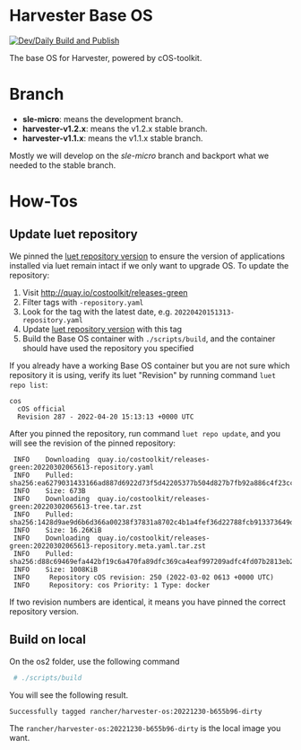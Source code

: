 # Harvester Base OS
[![Dev/Daily Build and Publish](https://github.com/harvester/os2/actions/workflows/dev.yml/badge.svg)](https://github.com/harvester/os2/actions/workflows/dev.yml)

The base OS for Harvester, powered by cOS-toolkit.

# Branch

- **sle-micro**: means the development branch.
- **harvester-v1.2.x**: means the v1.2.x stable branch.
- **harvester-v1.1.x**: means the v1.1.x stable branch.

Mostly we will develop on the *sle-micro* branch and backport what we needed to the stable branch.

# How-Tos

## Update luet repository

We pinned the [luet repository version](./files/etc/luet/luet.yaml#L17) to ensure
the version of applications installed via luet remain intact if we only want to upgrade OS.
To update the repository:

1. Visit http://quay.io/costoolkit/releases-green
2. Filter tags with `-repository.yaml`
3. Look for the tag with the latest date, e.g. `20220420151313-repository.yaml`
4. Update [luet repository version](./files/etc/luet/luet.yaml#17) with this tag
5. Build the Base OS container with `./scripts/build`, and the container should have used the repository you specified

If you already have a working Base OS container but you are not sure which repository
it is using, verify its luet "Revision" by running command `luet repo list`:
```
cos
  cOS official
  Revision 287 - 2022-04-20 15:13:13 +0000 UTC
```

After you pinned the repository, run command `luet repo update`, and you will see the revision of the pinned repository:
```
 INFO    Downloading  quay.io/costoolkit/releases-green:20220302065613-repository.yaml
 INFO    Pulled: sha256:ea6279031433166ad887d6922d73f5d42205377b504d827b7fb92a886c4f23cc
 INFO    Size: 673B
 INFO    Downloading  quay.io/costoolkit/releases-green:20220302065613-tree.tar.zst
 INFO    Pulled: sha256:1428d9ae9d6b6d366a00238f37831a8702c4b1a4fef36d22788fcb913373649d
 INFO    Size: 16.26KiB
 INFO    Downloading  quay.io/costoolkit/releases-green:20220302065613-repository.meta.yaml.tar.zst
 INFO    Pulled: sha256:d88c69469efa442bf19c6a470fa89dfc369ca4eaf997209adfc4fd07b2813eb2
 INFO    Size: 1008KiB
 INFO     Repository cOS revision: 250 (2022-03-02 0613 +0000 UTC)
 INFO     Repository: cos Priority: 1 Type: docker
```

If two revision numbers are identical, it means you have pinned the correct repository version.

## Build on local

On the os2 folder, use the following command
``` bash
 # ./scripts/build
```

You will see the following result.
``` text
Successfully tagged rancher/harvester-os:20221230-b655b96-dirty
```

The `rancher/harvester-os:20221230-b655b96-dirty` is the local image you want.